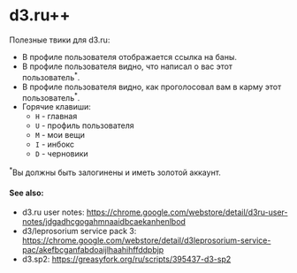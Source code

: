 # d3.ru++

Полезные твики для d3.ru:

* В профиле пользователя отображается ссылка на баны.
* В профиле пользователя видно, что написал о вас этот пользователь<sup>*</sup>.
* В профиле пользователя видно, как проголосовал вам в карму этот пользователь<sup>*</sup>.
* Горячие клавиши:
  * `H` - главная
  * `U` - профиль пользователя
  * `M` - мои вещи
  * `I` - инбокс
  * `D` - черновики

<sup>*</sup>Вы должны быть залогинены и иметь золотой аккаунт.

#### See also:

* d3.ru user notes: https://chrome.google.com/webstore/detail/d3ru-user-notes/jdgadhcgogahmnaaidbcaekanhenlbod
* d3/leprosorium service pack 3: https://chrome.google.com/webstore/detail/d3leprosorium-service-pac/akefbcganfabdoaijlhaahihffddpbjp
* d3.sp2: https://greasyfork.org/ru/scripts/395437-d3-sp2
